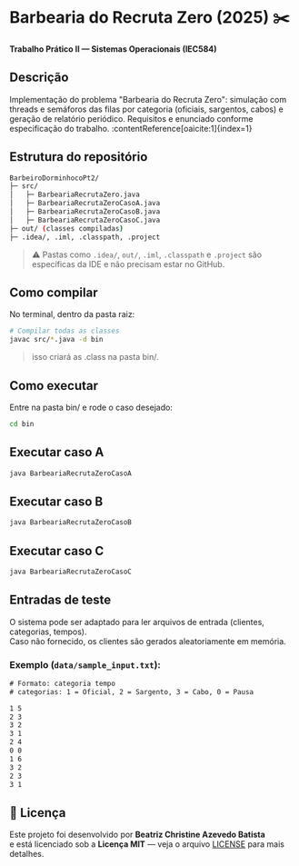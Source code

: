 # Barbearia do Recruta Zero (2025) ✂️
**Trabalho Prático II — Sistemas Operacionais (IEC584)**  

## Descrição
Implementação do problema "Barbearia do Recruta Zero": simulação com threads e semáforos das filas por categoria (oficiais, sargentos, cabos) e geração de relatório periódico. Requisitos e enunciado conforme especificação do trabalho. :contentReference[oaicite:1]{index=1}

## Estrutura do repositório
```bash
BarbeiroDorminhocoPt2/
├─ src/
│   ├─ BarbeariaRecrutaZero.java
│   ├─ BarbeariaRecrutaZeroCasoA.java
│   ├─ BarbeariaRecrutaZeroCasoB.java
│   ├─ BarbeariaRecrutaZeroCasoC.java
├─ out/ (classes compiladas)
├─ .idea/, .iml, .classpath, .project
```


> ⚠️ Pastas como `.idea/`, `out/`, `.iml`, `.classpath` e `.project` são específicas da IDE e não precisam estar no GitHub.


## Como compilar
No terminal, dentro da pasta raiz:

```bash
# Compilar todas as classes
javac src/*.java -d bin
```
> isso criará as .class na pasta bin/.

## Como executar
Entre na pasta bin/ e rode o caso desejado:
```bash
cd bin
````

## Executar caso A
```bash
java BarbeariaRecrutaZeroCasoA
````

## Executar caso B
```bash
java BarbeariaRecrutaZeroCasoB
```

## Executar caso C
```bash
java BarbeariaRecrutaZeroCasoC
```

## Entradas de teste

O sistema pode ser adaptado para ler arquivos de entrada (clientes, categorias, tempos).  
Caso não fornecido, os clientes são gerados aleatoriamente em memória.  

### Exemplo (`data/sample_input.txt`):
```txt
# Formato: categoria tempo
# categorias: 1 = Oficial, 2 = Sargento, 3 = Cabo, 0 = Pausa

1 5
2 3
3 2
3 1
2 4
0 0
1 6
3 2
2 3
3 1
```
## 📄 Licença
Este projeto foi desenvolvido por **Beatriz Christine Azevedo Batista**  
e está licenciado sob a **Licença MIT** — veja o arquivo [LICENSE](LICENSE) para mais detalhes.
